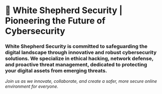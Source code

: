 # 🐺 White Shepherd Security | Pioneering the Future of Cybersecurity

### White Shepherd Security is committed to safeguarding the digital landscape through innovative and robust cybersecurity solutions. We specialize in ethical hacking, network defense, and proactive threat management, dedicated to protecting your digital assets from emerging threats.

_Join us as we innovate, collaborate, and create a safer, more secure online environment for everyone._
